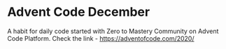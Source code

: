 # Advent Code December
A habit for daily code started with Zero to Mastery Community on Advent Code Platform.
Check the link - https://adventofcode.com/2020/

